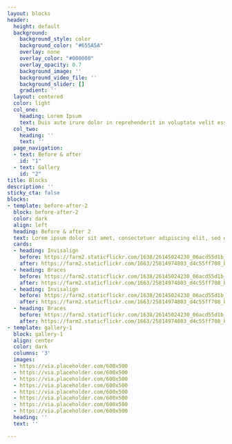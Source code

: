 ```yaml
---
layout: blocks
header:
  height: default
  background:
    background_style: color
    background_color: "#655A5A"
    overlay: none
    overlay_color: "#000000"
    overlay_opacity: 0.7
    background_image: ''
    background_video_file: ''
    background_slider: []
    gradient: ''
  layout: centered
  color: light
  col_one:
    heading: Lorem Ipsum
    text: Duis aute irure dolor in reprehenderit in voluptate velit esse cillum dolore
  col_two:
    heading: ''
    text: ''
  page_navigation:
  - text: Before & after
    id: "1"
  - text: Gallery
    id: "2"
title: Blocks
description: ''
sticky_cta: false
blocks:
- template: before-after-2
  block: before-after-2
  color: dark
  align: left
  heading: Before & after 2
  text: Lorem ipsum dolor sit amet, consectetuer adipiscing elit, sed diam
  cards:
  - heading: Invisalign
    before: https://farm2.staticflickr.com/1638/26145024230_06acd55d1b_b.jpg
    after: https://farm2.staticflickr.com/1663/25814974803_d4c55ff708_b.jpg
  - heading: Braces
    before: https://farm2.staticflickr.com/1638/26145024230_06acd55d1b_b.jpg
    after: https://farm2.staticflickr.com/1663/25814974803_d4c55ff708_b.jpg
  - heading: Invisalign
    before: https://farm2.staticflickr.com/1638/26145024230_06acd55d1b_b.jpg
    after: https://farm2.staticflickr.com/1663/25814974803_d4c55ff708_b.jpg
  - heading: Braces
    before: https://farm2.staticflickr.com/1638/26145024230_06acd55d1b_b.jpg
    after: https://farm2.staticflickr.com/1663/25814974803_d4c55ff708_b.jpg
- template: gallery-1
  block: gallery-1
  align: center
  color: dark
  columns: '3'
  images:
  - https://via.placeholder.com/600x500
  - https://via.placeholder.com/600x500
  - https://via.placeholder.com/600x500
  - https://via.placeholder.com/600x500
  - https://via.placeholder.com/600x500
  - https://via.placeholder.com/600x500
  - https://via.placeholder.com/600x500
  - https://via.placeholder.com/600x500
  heading: ''
  text: ''

---
```

